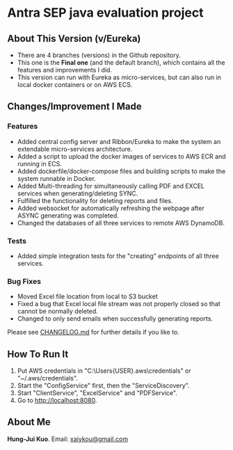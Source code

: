 # Antra SEP java evaluation project

## About This Version (v/Eureka)

* There are 4 branches (versions) in the Github repository.
* This one is the **Final one** (and the default branch), which contains all the features and improvements I did.
* This version can run with Eureka as micro-services, but can also run in local docker containers or on AWS ECS.

## Changes/Improvement I Made

### Features

* Added central config server and Ribbon/Eureka to make the system an extendable micro-services architecture.
* Added a script to upload the docker images of services to AWS ECR and running in ECS.
* Added dockerfile/docker-compose files and building scripts to make the system runnable in Docker.
* Added Multi-threading for simultaneously calling PDF and EXCEL services when generating/deleting SYNC.
* Fulfilled the functionality for deleting reports and files.
* Added websocket for automatically refreshing the webpage after ASYNC generating was completed.
* Changed the databases of all three services to remote AWS DynamoDB.

### Tests

* Added simple integration tests for the "creating" endpoints of all three services.

### Bug Fixes

* Moved Excel file location from local to S3 bucket
* Fixed a bug that Excel local file stream was not properly closed so that cannot be normally deleted.
* Changed to only send emails when successfully generating reports.

Please see [CHANGELOG.md](./CHANGELOG.md) for further details if you like to.

## How To Run It

1. Put AWS credentials in "C:\Users\{USER}\.aws\credentials" or "~/.aws/credentials".
2. Start the "ConfigService" first, then the "ServiceDiscovery".
3. Start "ClientService", "ExcelService" and "PDFService".
4. Go to [http://localhost:8080](http://localhost:8080).

## About Me

**Hung-Jui Kuo**. Email: [xaiykou@gmail.com](xaiykou@gmail.com) 
